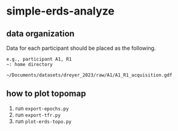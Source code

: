 # simple-erds-analyze

## data organization
Data for each participant should be placed as the following.
```
e.g., participant A1, R1
~: home directory

~/Documents/datasets/dreyer_2023/raw/A1/A1_R1_acquisition.gdf

```

## how to plot topomap
1. run `export-epochs.py`
2. run `export-tfr.py`
3. run `plot-erds-topo.py`